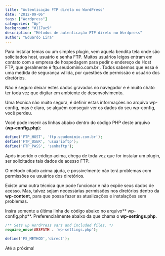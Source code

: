```yaml
---
title: "Autenticação FTP direta no WordPress"
date: "2012-09-06"
tags: ["Wordpress"]
categories: "Wp"
background: "#117ac9"
description: "Métodos de autenticação FTP direto no Wordpress"
author: "Eduardo Lira"
---
```


Para instalar temas ou um simples plugin, vem aquela bendita tela onde são solicitados host, usuário e senha FTP. Muitos usuários leigos entram em contato com a empresa de hospedagem para pedir o endereço de Host FTP, que geralmente é ftp.seudominio.com.br . Todos sabemos que essa é uma medida de segurança válida, por questões de permissão e usuário dos diretórios.

Não é seguro deixar estes dados gravados no navegador e é muito chato ter toda vez que digitar em ambiente de desenvolvimento.

Uma técnica não muito segura, é definir estas informações no arquivo wp-config, mas é claro, se alguém conseguir ver os dados do seu wp-config, você perdeu.

Você pode inserir as linhas abaixo dentro do código PHP deste arquivo (**wp-config.php**):

```php
define('FTP_HOST', 'ftp.seudominio.com.br');
define('FTP_USER', 'usuarioftp');
define('FTP_PASS', 'senhaftp');

```

Após inserido o código acima, chega de toda vez que for instalar um plugin, ser solicitados tais dados de acesso FTP.

O método citado acima ajuda, e possivelmente não terá problemas com permissões ou usuários dos diretórios.

Existe uma outra técnica que pode funcionar e não expõe seus dados de acesso. Mas, talvez sejam necessárias permissões nos diretórios dentro da **wp-content**, para que possa fazer as atualizações e instalações sem problemas.

Insira somente a última linha de código abaixo no arquivo** wp-config.php**. Preferencialmente abaixo da que chama o **wp-settings.php**.

```php
/** Sets up WordPress vars and included files. */
require_once(ABSPATH . 'wp-settings.php');

define('FS_METHOD','direct');
```

Até a próxima!

